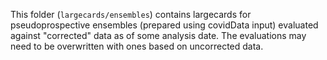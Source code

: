 This folder (`largecards/ensembles`) contains largecards for pseudoprospective ensembles (prepared using covidData input) evaluated against "corrected" data as of some analysis date.  The evaluations may need to be overwritten with ones based on uncorrected data.
